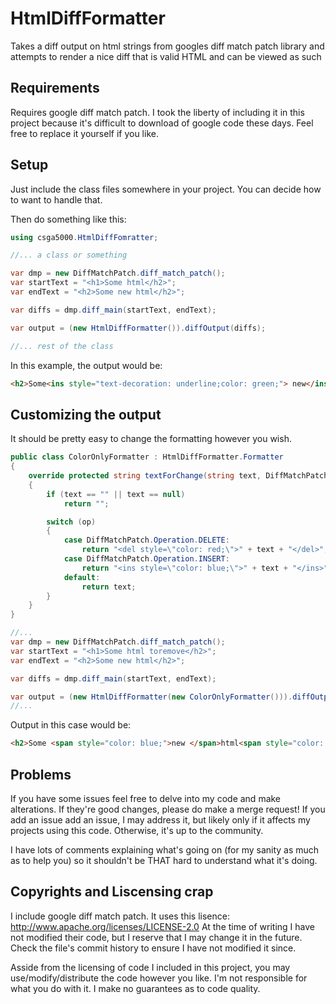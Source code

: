 # HtmlDiffFormatter
Takes a diff output on html strings from googles diff match patch library and attempts to render a nice diff that is valid HTML and can be viewed as such

## Requirements
Requires google diff match patch.  I took the liberty of including it in this project because it's difficult to download of google code these days.  Feel free to replace it yourself if you like.

## Setup
Just include the class files somewhere in your project.  You can decide how to want to handle that.

Then do something like this:

```c#
using csga5000.HtmlDiffFomratter;

//... a class or something

var dmp = new DiffMatchPatch.diff_match_patch();
var startText = "<h1>Some html</h2>";
var endText = "<h2>Some new html</h2>";

var diffs = dmp.diff_main(startText, endText);

var output = (new HtmlDiffFormatter()).diffOutput(diffs);

//... rest of the class

```

In this example, the output would be: 
```html
<h2>Some<ins style="text-decoration: underline;color: green;"> new</ins> html</h2>
```

## Customizing the output

It should be pretty easy to change the formatting however you wish.
```c#
public class ColorOnlyFormatter : HtmlDiffFormatter.Formatter
{
	override protected string textForChange(string text, DiffMatchPatch.Operation op)
	{
		if (text == "" || text == null)
			return "";

		switch (op)
		{
			case DiffMatchPatch.Operation.DELETE:
				return "<del style=\"color: red;\">" + text + "</del>";
			case DiffMatchPatch.Operation.INSERT:
				return "<ins style=\"color: blue;\">" + text + "</ins>";
			default:
				return text;
		}
	}
}

//...
var dmp = new DiffMatchPatch.diff_match_patch();
var startText = "<h1>Some html toremove</h2>";
var endText = "<h2>Some new html</h2>";

var diffs = dmp.diff_main(startText, endText);

var output = (new HtmlDiffFormatter(new ColorOnlyFormatter())).diffOutput(diffs);
//...
```

Output in this case would be:
```html
<h2>Some <span style="color: blue;">new </span>html<span style="color: red;"> toremove</span></h2>
```

## Problems

If you have some issues feel free to delve into my code and make alterations.  If they're good changes, please do make a merge request!  If you add an issue add an issue, I may address it, but likely only if it affects my projects using this code.  Otherwise, it's up to the community.

I have lots of comments explaining what's going on (for my sanity as much as to help you) so it shouldn't be THAT hard to understand what it's doing.

## Copyrights and Liscensing crap

I include google diff match patch.  It uses this lisence: http://www.apache.org/licenses/LICENSE-2.0
At the time of writing I have not modified their code, but I reserve that I may change it in the future.  Check the file's commit history to ensure I have not modified it since.

Asside from the licensing of code I included in this project, you may use/modify/distribute the code however you like.  I'm not responsible for what you do with it.  I make no guarantees as to code quality.
